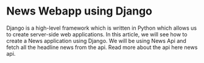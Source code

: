# News Webapp using Django
 Django is a high-level framework which is written in Python which allows us to create server-side web applications. In this article, we will see how to create a News application using Django.  We will be using News Api and fetch all the headline news from the api. Read more about the api here news api.
